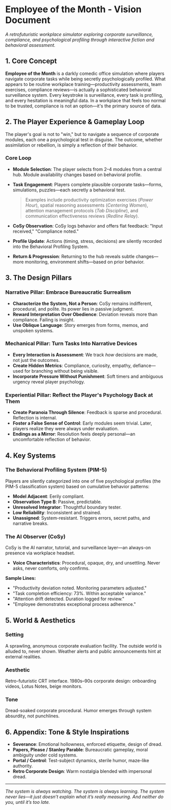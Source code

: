 # Employee of the Month - Vision Document

*A retrofuturistic workplace simulator exploring corporate surveillance, compliance, and psychological profiling through interactive fiction and behavioral assessment.*

## 1. Core Concept

**Employee of the Month** is a darkly comedic office simulation where players navigate corporate tasks while being secretly psychologically profiled. What appears to be routine workplace training—productivity assessments, team exercises, compliance reviews—is actually a sophisticated behavioral surveillance system. Every keystroke is surveillance, every task is profiling, and every hesitation is meaningful data. In a workplace that feels too normal to be trusted, compliance is not an option—it's the primary source of data.

## 2. The Player Experience & Gameplay Loop

The player's goal is not to "win," but to navigate a sequence of corporate modules, each one a psychological test in disguise. The outcome, whether assimilation or rebellion, is simply a reflection of their behavior.

### Core Loop

* **Module Selection**: The player selects from 2–4 modules from a central hub. Module availability changes based on behavioral profile.
* **Task Engagement**: Players complete plausible corporate tasks—forms, simulations, puzzles—each secretly a behavioral test.

  > Examples include productivity optimization exercises (*Power Hour*), spatial reasoning assessments (*Centering Women*), attention management protocols (*Tab Discipline*), and communication effectiveness reviews (*Redline Relay*).
* **CoSy Observation**: CoSy logs behavior and offers flat feedback: "Input received," "Compliance noted."
* **Profile Update**: Actions (timing, stress, decisions) are silently recorded into the Behavioral Profiling System.
* **Return & Progression**: Returning to the hub reveals subtle changes—more monitoring, environment shifts—based on prior behavior.

## 3. The Design Pillars

### Narrative Pillar: Embrace Bureaucratic Surrealism

* **Characterize the System, Not a Person**: CoSy remains indifferent, procedural, and polite. Its power lies in passive judgment.
* **Reward Interpretation Over Obedience**: Deviation reveals more than compliance. Failing is insight.
* **Use Oblique Language**: Story emerges from forms, memos, and unspoken systems.

### Mechanical Pillar: Turn Tasks Into Narrative Devices

* **Every Interaction is Assessment**: We track *how* decisions are made, not just the outcomes.
* **Create Hidden Metrics**: Compliance, curiosity, empathy, defiance—used for branching without being visible.
* **Incorporate Pressure Without Punishment**: Soft timers and ambiguous urgency reveal player psychology.

### Experiential Pillar: Reflect the Player's Psychology Back at Them

* **Create Paranoia Through Silence**: Feedback is sparse and procedural. Reflection is internal.
* **Foster a False Sense of Control**: Early modules seem trivial. Later, players realize they were always under evaluation.
* **Endings as a Mirror**: Resolution feels deeply personal—an uncomfortable reflection of behavior.

## 4. Key Systems

### The Behavioral Profiling System (PIM-5)

Players are silently categorized into one of five psychological profiles (the PIM-5 classification system) based on cumulative behavior patterns:

* **Model Adjacent**: Eerily compliant. 
* **Observation Type B**: Passive, predictable.
* **Unresolved Integrator**: Thoughtful boundary tester. 
* **Low Reliability**: Inconsistent and strained.
* **Unassigned**: System-resistant. Triggers errors, secret paths, and narrative breaks.

### The AI Observer (CoSy)

CoSy is the AI narrator, tutorial, and surveillance layer—an always-on presence via workplace headset.

* **Voice Characteristics**: Procedural, opaque, dry, and unsettling. Never asks, never comforts, only confirms.

**Sample Lines:**

* "Productivity deviation noted. Monitoring parameters adjusted."
* "Task completion efficiency: 73%. Within acceptable variance."
* "Attention drift detected. Duration logged for review."
* "Employee demonstrates exceptional process adherence."

## 5. World & Aesthetics

### Setting

A sprawling, anonymous corporate evaluation facility. The outside world is alluded to, never shown. Weather alerts and public announcements hint at external realities.

### Aesthetic

Retro-futuristic CRT interface. 1980s–90s corporate design: onboarding videos, Lotus Notes, beige monitors.

### Tone

Dread-soaked corporate procedural. Humor emerges through system absurdity, not punchlines.

## 6. Appendix: Tone & Style Inspirations

* **Severance**: Emotional hollowness, enforced etiquette, design of dread.
* **Papers, Please / Stanley Parable**: Bureaucratic gameplay, moral ambiguity under cold systems.
* **Portal / Control**: Test-subject dynamics, sterile humor, maze-like authority.
* **Retro Corporate Design**: Warm nostalgia blended with impersonal dread.

---

*The system is always watching. The system is always learning. The system never lies—it just doesn’t explain what it’s really measuring. And neither do you, until it’s too late.*
